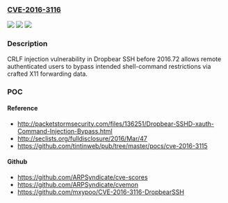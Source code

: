 ### [CVE-2016-3116](https://cve.mitre.org/cgi-bin/cvename.cgi?name=CVE-2016-3116)
![](https://img.shields.io/static/v1?label=Product&message=n%2Fa&color=blue)
![](https://img.shields.io/static/v1?label=Version&message=n%2Fa&color=blue)
![](https://img.shields.io/static/v1?label=Vulnerability&message=n%2Fa&color=brighgreen)

### Description

CRLF injection vulnerability in Dropbear SSH before 2016.72 allows remote authenticated users to bypass intended shell-command restrictions via crafted X11 forwarding data.

### POC

#### Reference
- http://packetstormsecurity.com/files/136251/Dropbear-SSHD-xauth-Command-Injection-Bypass.html
- http://seclists.org/fulldisclosure/2016/Mar/47
- https://github.com/tintinweb/pub/tree/master/pocs/cve-2016-3115

#### Github
- https://github.com/ARPSyndicate/cve-scores
- https://github.com/ARPSyndicate/cvemon
- https://github.com/mxypoo/CVE-2016-3116-DropbearSSH


